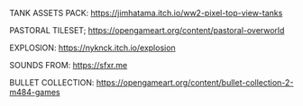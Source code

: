 
TANK ASSETS PACK: https://jimhatama.itch.io/ww2-pixel-top-view-tanks

PASTORAL TILESET; https://opengameart.org/content/pastoral-overworld

EXPLOSION: https://nyknck.itch.io/explosion


SOUNDS FROM: https://sfxr.me


BULLET COLLECTION: https://opengameart.org/content/bullet-collection-2-m484-games

